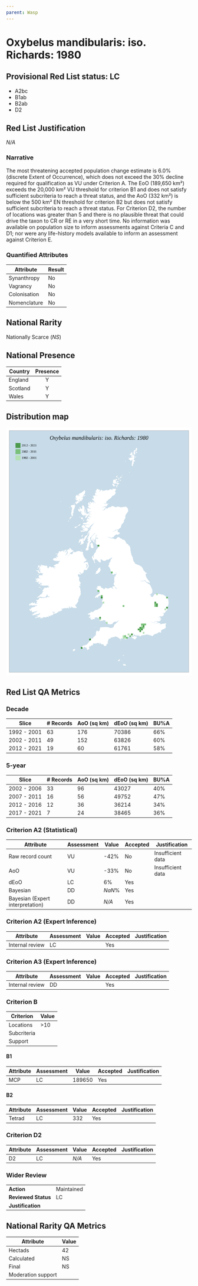 ```yaml
---
parent: Wasp
---
```


# Oxybelus mandibularis: iso. Richards: 1980

## Provisional Red List status: LC
- A2bc
- B1ab
- B2ab
- D2

## Red List Justification
*N/A*

### Narrative


The most threatening accepted population change estimate is 6.0% (discrete Extent of Occurrence), which does not exceed the 30% decline required for qualification as VU under Criterion A. The EoO (189,650 km²) exceeds the 20,000 km² VU threshold for criterion B1 and does not satisfy sufficient subcriteria to reach a threat status, and the AoO (332 km²) is below the 500 km² EN threshold for criterion B2 but does not satisfy sufficient subcriteria to reach a threat status. For Criterion D2, the number of locations was greater than 5 and there is no plausible threat that could drive the taxon to CR or RE in a very short time. No information was available on population size to inform assessments against Criteria C and D1; nor were any life-history models available to inform an assessment against Criterion E.

### Quantified Attributes
|Attribute|Result|
|---|---|
|Synanthropy|No|
|Vagrancy|No|
|Colonisation|No|
|Nomenclature|No|


## National Rarity
Nationally Scarce (*NS*)

## National Presence
|Country|Presence
|---|:-:|
|England|Y|
|Scotland|Y|
|Wales|Y|


## Distribution map
![](../map/648.svg)

## Red List QA Metrics
### Decade
| Slice | # Records | AoO (sq km) | dEoO (sq km) |BU%A |
|---|---|---|---|---|
|1992 - 2001|63|176|70386|66%|
|2002 - 2011|49|152|63826|60%|
|2012 - 2021|19|60|61761|58%|

### 5-year
| Slice | # Records | AoO (sq km) | dEoO (sq km) |BU%A |
|---|---|---|---|---|
|2002 - 2006|33|96|43027|40%|
|2007 - 2011|16|56|49752|47%|
|2012 - 2016|12|36|36214|34%|
|2017 - 2021|7|24|38465|36%|

### Criterion A2 (Statistical)
|Attribute|Assessment|Value|Accepted|Justification
|---|---|---|---|---|
|Raw record count|VU|-42%|No|Insufficient data|
|AoO|VU|-33%|No|Insufficient data|
|dEoO|LC|6%|Yes||
|Bayesian|DD|*NaN*%|Yes||
|Bayesian (Expert interpretation)|DD|*N/A*|Yes||

### Criterion A2 (Expert Inference)
|Attribute|Assessment|Value|Accepted|Justification
|---|---|---|---|---|
|Internal review|LC||Yes||

### Criterion A3 (Expert Inference)
|Attribute|Assessment|Value|Accepted|Justification
|---|---|---|---|---|
|Internal review|DD||Yes||

### Criterion B
|Criterion| Value|
|---|---|
|Locations|>10|
|Subcriteria||
|Support||

#### B1
|Attribute|Assessment|Value|Accepted|Justification
|---|---|---|---|---|
|MCP|LC|189650|Yes||

#### B2
|Attribute|Assessment|Value|Accepted|Justification
|---|---|---|---|---|
|Tetrad|LC|332|Yes||

### Criterion D2
|Attribute|Assessment|Value|Accepted|Justification
|---|---|---|---|---|
|D2|LC|*N/A*|Yes||

### Wider Review
|  |  |
|---|---|
|**Action**|Maintained|
|**Reviewed Status**|LC|
|**Justification**||

## National Rarity QA Metrics
|Attribute|Value|
|---|---|
|Hectads|42|
|Calculated|NS|
|Final|NS|
|Moderation support||
